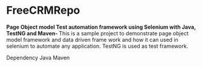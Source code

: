 # FreeCRMRepo

<b>Page Object model Test automation framework using Selenium with Java, TestNG and Maven-
</b>
This is a sample project to demonstrate page object model framework and data driven frame work
and how it can used in selenium to automate any application. 
TestNG is used as test framework.

Dependency Java Maven
